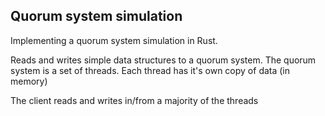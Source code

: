 ## Quorum system simulation

Implementing a quorum system simulation in Rust.

Reads and writes simple data structures to a quorum system. The quorum system is a set of threads. Each thread has it's own copy of data (in memory)

The client reads and writes in/from a majority of the threads
